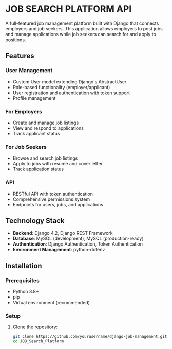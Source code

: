 # JOB SEARCH PLATFORM API

A full-featured job management platform built with Django that connects employers and job seekers. This application allows employers to post jobs and manage applications while job seekers can search for and apply to positions.

## Features

### User Management
- Custom User model extending Django's AbstractUser
- Role-based functionality (employer/applicant)
- User registration and authentication with token support
- Profile management

### For Employers
- Create and manage job listings
- View and respond to applications
- Track applicant status

### For Job Seekers
- Browse and search job listings
- Apply to jobs with resume and cover letter
- Track application status

### API
- RESTful API with token authentication
- Comprehensive permissions system
- Endpoints for users, jobs, and applications

## Technology Stack

- **Backend**: Django 4.2, Django REST Framework
- **Database**: MySQL (development), MySQL (production-ready)
- **Authentication**: Django Authentication, Token Authentication
- **Environment Management**: python-dotenv

## Installation

### Prerequisites
- Python 3.8+
- pip
- Virtual environment (recommended)

### Setup

1. Clone the repository:
   ```bash
   git clone https://github.com/yourusername/django-job-management.git
   cd JOB_Search_Platform
